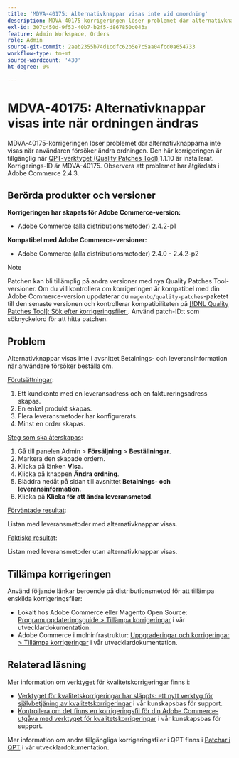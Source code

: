 ```yaml
---
title: 'MDVA-40175: Alternativknappar visas inte vid omordning'
description: MDVA-40175-korrigeringen löser problemet där alternativknapparna inte visas när användaren försöker ändra ordningen. Den här korrigeringen är tillgänglig när [QPT-verktyget (Quality Patches Tool)](/help/announcements/adobe-commerce-announcements/magento-quality-patches-released-new-tool-to-self-serve-quality-patches.md) 1.1.10 är installerat. Korrigerings-ID är MDVA-40175. Observera att problemet har åtgärdats i Adobe Commerce 2.4.3.
exl-id: 307c450d-9f53-40b7-b2f5-d867850c043a
feature: Admin Workspace, Orders
role: Admin
source-git-commit: 2aeb2355b74d1cdfc62b5e7c5aa04fcd0a654733
workflow-type: tm+mt
source-wordcount: '430'
ht-degree: 0%

---
```


# MDVA-40175: Alternativknappar visas inte när ordningen ändras

MDVA-40175-korrigeringen löser problemet där alternativknapparna inte visas när användaren försöker ändra ordningen. Den här korrigeringen är tillgänglig när [QPT-verktyget (Quality Patches Tool)](/help/announcements/adobe-commerce-announcements/magento-quality-patches-released-new-tool-to-self-serve-quality-patches.md) 1.1.10 är installerat. Korrigerings-ID är MDVA-40175. Observera att problemet har åtgärdats i Adobe Commerce 2.4.3.

## Berörda produkter och versioner

**Korrigeringen har skapats för Adobe Commerce-version:**

* Adobe Commerce (alla distributionsmetoder) 2.4.2-p1

**Kompatibel med Adobe Commerce-versioner:**

* Adobe Commerce (alla distributionsmetoder) 2.4.0 - 2.4.2-p2

>[!NOTE]
>
>Patchen kan bli tillämplig på andra versioner med nya Quality Patches Tool-versioner. Om du vill kontrollera om korrigeringen är kompatibel med din Adobe Commerce-version uppdaterar du `magento/quality-patches`-paketet till den senaste versionen och kontrollerar kompatibiliteten på [[!DNL Quality Patches Tool]: Sök efter korrigeringsfiler ](https://experienceleague.adobe.com/tools/commerce-quality-patches/index.html). Använd patch-ID:t som söknyckelord för att hitta patchen.

## Problem

Alternativknappar visas inte i avsnittet Betalnings- och leveransinformation när användare försöker beställa om.

<u>Förutsättningar</u>:

1. Ett kundkonto med en leveransadress och en faktureringsadress skapas.
1. En enkel produkt skapas.
1. Flera leveransmetoder har konfigurerats.
1. Minst en order skapas.

<u>Steg som ska återskapas</u>:

1. Gå till panelen Admin > **Försäljning** > **Beställningar**.
1. Markera den skapade ordern.
1. Klicka på länken **Visa**.
1. Klicka på knappen **Ändra ordning**.
1. Bläddra nedåt på sidan till avsnittet **Betalnings- och leveransinformation**.
1. Klicka på **Klicka för att ändra leveransmetod**.

<u>Förväntade resultat</u>:

Listan med leveransmetoder med alternativknappar visas.

<u>Faktiska resultat</u>:

Listan med leveransmetoder utan alternativknappar visas.

## Tillämpa korrigeringen

Använd följande länkar beroende på distributionsmetod för att tillämpa enskilda korrigeringsfiler:

* Lokalt hos Adobe Commerce eller Magento Open Source: [Programuppdateringsguide > Tillämpa korrigeringar](https://experienceleague.adobe.com/en/docs/commerce-operations/tools/quality-patches-tool/usage) i vår utvecklardokumentation.
* Adobe Commerce i molninfrastruktur: [Uppgraderingar och korrigeringar > Tillämpa korrigeringar](https://experienceleague.adobe.com/en/docs/commerce-cloud-service/user-guide/develop/upgrade/apply-patches) i vår utvecklardokumentation.

## Relaterad läsning

Mer information om verktyget för kvalitetskorrigeringar finns i:

* [Verktyget för kvalitetskorrigeringar har släppts: ett nytt verktyg för självbetjäning av kvalitetskorrigeringar](/help/announcements/adobe-commerce-announcements/magento-quality-patches-released-new-tool-to-self-serve-quality-patches.md) i vår kunskapsbas för support.
* [Kontrollera om det finns en korrigeringsfil för din Adobe Commerce-utgåva med verktyget för kvalitetskorrigeringar](/help/support-tools/patches-available-in-qpt-tool/check-patch-for-magento-issue-with-magento-quality-patches.md) i vår kunskapsbas för support.

Mer information om andra tillgängliga korrigeringsfiler i QPT finns i [Patchar i QPT](https://experienceleague.adobe.com/tools/commerce-quality-patches/index.html) i vår utvecklardokumentation.
